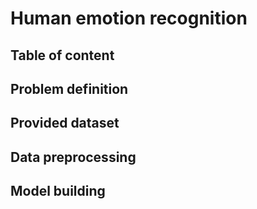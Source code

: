 # Human emotion recognition
## Table of content

## Problem definition

## Provided dataset

## Data preprocessing

## Model building

